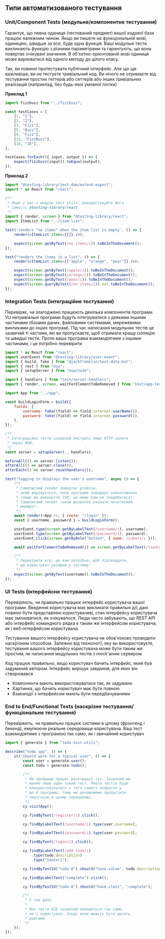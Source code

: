 ## Типи автоматизованого тестування

### Unit/Component Tests (модульне/компонентне тестування)

Гарантує, що певна одиниця (тестований предмет) вашої кодової бази працює належним чином. Якщо ви пишете на функціональній мові, одиницею, швидше за все, буде одна функція. Ваші модульні тести викликають функцію з різними параметрами та гарантують, що вона повертає очікувані значення. В об'єктно-орієнтованій мові одиниця може варіюватися від одного методу до цілого класу.

Так, ви повинні протестувати публічний інтерфейс. Але що ще важливіше, ви не тестуєте тривіальний код. Ви нічого не отримаєте від тестування простих геттерів або сеттерів або інших тривіальних реалізацій (наприклад, без будь-якої умовної логіки)

**Приклад 1**

```js
import fizzbuzz from "../fizzbuzz";

const testCases = [
    [1, "1"],
    [2, "2"],
    [3, "Fizz"],
    [5, "Buzz"],
    [9, "Fizz"],
    [15, "FizzBuzz"],
    [16, "16"],
];

testCases.forEach(({ input, output }) => {
    expect(fizzbuzz(input)).toEqual(output);
});
```

**Приклад 2**

```jsx
import "@testing-library/jest-dom/extend-expect";
import * as React from "react";

/**
 * Якщо у вас є модуль test utils, використовуйте його
 * замість @testing-library/react
 */
import { render, screen } from "@testing-library/react";
import ItemList from "../item-list";

test('renders "no items" when the item list is empty', () => {
    render(<ItemList items={[]} />);

    expect(screen.getByText(/no items/i)).toBeInTheDocument();
});

test("renders the items in a list", () => {
    render(<ItemList items={["apple", "orange", "pear"]} />);

    expect(screen.getByText(/apple/i)).toBeInTheDocument();
    expect(screen.getByText(/orange/i)).toBeInTheDocument();
    expect(screen.getByText(/pear/i)).toBeInTheDocument();
    expect(screen.queryByText(/no items/i)).not.toBeInTheDocument();
});
```

### Integration Tests (інтеграційне тестування)

Перевіряє, чи злагоджено працюють декілька компонентів програми. Усі нетривіальні програми будуть інтегруватися з деякими іншими частинами (базами даних, файловими системами, мережевими викликами до інших програм). Під час написання модульних тестів це зазвичай ті частини, які ви пропускаєте, щоб отримати кращу ізоляцію та швидші тести. Проте ваша програма взаємодіятиме з іншими частинами, і це потрібно перевірити

```js
import * as React from "react";
import userEvent from "@testing-library/user-event";
import { build, fake } from "@jackfranklin/test-data-bot";
import { rest } from "msw";
import { setupServer } from "msw/node";

import { handlers } from "test/server-handlers";
import { render, screen, waitForElementToBeRemoved } from "test/app-test-utils";

import App from "../app";

const buildLoginForm = build({
    fields: {
        username: fake((field) => field.internet.userName()),
        password: fake((field) => field.internet.password()),
    },
});

/**
 * Інтеграційні тести зазвичай імітують лише HTTP-запити
 * через MSW.
 */
const server = setupServer(...handlers);

beforeAll(() => server.listen());
afterAll(() => server.close());
afterEach(() => server.resetHandlers());

test("logging in displays the user's username", async () => {
    /**
     * Самописний render повертає promise,
     * який вирішується, коли програма завершує завантаження
     * (якщо ви виконуєте SSR, це може вам не знадобитися).
     * Самописний render також дозволяє вказати початковий
     * маршрут.
     */
    await render(<App />, { route: "/login" });
    const { username, password } = buildLoginForm();

    userEvent.type(screen.getByLabelText(/username/i), username);
    userEvent.type(screen.getByLabelText(/password/i), password);
    userEvent.click(screen.getByRole("button", { name: /submit/i }));

    await waitForElementToBeRemoved(() => screen.getByLabelText(/loading/i));

    /**
     * Перевірити все, що вам потрібно, щоб підтвердити,
     * що користувач увійшов у систему.
     */
    expect(screen.getByText(username)).toBeInTheDocument();
});
```

### UI Tests (інтерфейсне тестування)

Перевіряють, чи правильно працює інтерфейс користувача вашої програми. Введення користувача має викликати правильні дії, дані повинні бути представлені користувачеві, стан інтерфейсу користувача має змінюватися, як очікувалося. Люди часто забувають, що REST API або інтерфейс командного рядка є таким же інтерфейсом користувача, як і веб-інтерфейсом користувача.

Тестування вашого інтерфейсу користувача не обов'язково проводити наскрізним способом. Залежно від технології, яку ви використовуєте, тестування вашого інтерфейсу користувача може бути таким же простим, як написання модульних тестів з mock'аним сервером

Код працює правильно, якщо користувач бачить інтерфейс, який був задуманий автором. Інтерфейс вирішує завдання, для яких він створювався

-   Компоненти мають використовуватися так, як задумано
-   Картинка, що бачить користувач має бути повною
-   Взаємодії з інтерфейсом мають бути передбачуваними

### End to End/Functional Tests (наскрізне тестування/функціональне тестування)

Перевіряють, чи правильно працює системи в цілому (фронтенд і бекенд), емулюючи реальне середовище користувача. Ваш тест взаємодіятиме з програмою так само, як і звичайний користувач

```js
import { generate } from "todo-test-utils";

describe("todo app", () => {
    it("should work for a typical user", () => {
        const user = generate.user();
        const todo = generate.todo();

        /**
         * Ми пройдемо процес реєстрації тут. Зазвичай ми
         * маємо лише один такий тест. Решта тестів буде
         * використовуватися з того самого endpoint-у
         * що й програма, тому ми допоможемо пропустити
         * навігацію в цьому середовищі.
         */
        cy.visitApp();

        cy.findByText(/register/i).click();

        cy.findByLabelText(/username/i).type(user.username);

        cy.findByLabelText(/password/i).type(user.password);

        cy.findByText(/login/i).click();

        cy.findByLabelText(/add todo/i)
            .type(todo.description)
            .type("{enter}");

        cy.findByTestId("todo-0").should("have.value", todo.description);

        cy.findByLabelText("complete").click();

        cy.findByTestId("todo-0").should("have.class", "complete");

        /**
         * І так далі.
         *
         * Мої тести E2E зазвичай поводяться так само,
         * як і користувач. Іноді вони можуть бути досить
         * довгими.
         */
    });
});
```
